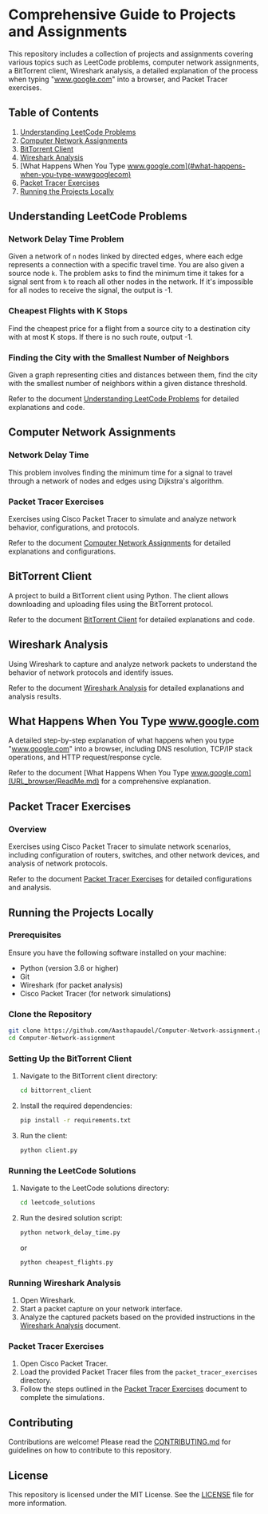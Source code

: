 
# Comprehensive Guide to Projects and Assignments

This repository includes a collection of projects and assignments covering various topics such as LeetCode problems, computer network assignments, a BitTorrent client, Wireshark analysis, a detailed explanation of the process when typing "www.google.com" into a browser, and Packet Tracer exercises.

## Table of Contents

1. [Understanding LeetCode Problems](#understanding-leetcode-problems)
2. [Computer Network Assignments](#computer-network-assignments)
3. [BitTorrent Client](#bittorrent-client)
4. [Wireshark Analysis](#wireshark-analysis)
5. [What Happens When You Type www.google.com](#what-happens-when-you-type-wwwgooglecom)
6. [Packet Tracer Exercises](#packet-tracer-exercises)
7. [Running the Projects Locally](#running-the-projects-locally)

## Understanding LeetCode Problems

### Network Delay Time Problem

Given a network of `n` nodes linked by directed edges, where each edge represents a connection with a specific travel time. You are also given a source node `k`. The problem asks to find the minimum time it takes for a signal sent from `k` to reach all other nodes in the network. If it's impossible for all nodes to receive the signal, the output is -1.

### Cheapest Flights with K Stops

Find the cheapest price for a flight from a source city to a destination city with at most K stops. If there is no such route, output -1.

### Finding the City with the Smallest Number of Neighbors

Given a graph representing cities and distances between them, find the city with the smallest number of neighbors within a given distance threshold.

Refer to the document [Understanding LeetCode Problems](Leetcode/readme.md) for detailed explanations and code.

## Computer Network Assignments

### Network Delay Time

This problem involves finding the minimum time for a signal to travel through a network of nodes and edges using Dijkstra's algorithm.

### Packet Tracer Exercises

Exercises using Cisco Packet Tracer to simulate and analyze network behavior, configurations, and protocols.

Refer to the document [Computer Network Assignments](Assignment_Details/ReadMe.md) for detailed explanations and configurations.

## BitTorrent Client

A project to build a BitTorrent client using Python. The client allows downloading and uploading files using the BitTorrent protocol.

Refer to the document [BitTorrent Client](Bittorrent_client/Readme) for detailed explanations and code.

## Wireshark Analysis

Using Wireshark to capture and analyze network packets to understand the behavior of network protocols and identify issues.

Refer to the document [Wireshark Analysis](wireshark/file-upload-app/readme.md) for detailed explanations and analysis results.

## What Happens When You Type www.google.com

A detailed step-by-step explanation of what happens when you type "www.google.com" into a browser, including DNS resolution, TCP/IP stack operations, and HTTP request/response cycle.

Refer to the document [What Happens When You Type www.google.com](URL_browser/ReadMe.md) for a comprehensive explanation.

## Packet Tracer Exercises

### Overview

Exercises using Cisco Packet Tracer to simulate network scenarios, including configuration of routers, switches, and other network devices, and analysis of network protocols.

Refer to the document [Packet Tracer Exercises](docs/packet_tracer_exercises.md) for detailed configurations and analysis.

## Running the Projects Locally

### Prerequisites

Ensure you have the following software installed on your machine:
- Python (version 3.6 or higher)
- Git
- Wireshark (for packet analysis)
- Cisco Packet Tracer (for network simulations)

### Clone the Repository

```bash
git clone https://github.com/Aasthapaudel/Computer-Network-assignment.git
cd Computer-Network-assignment
```

### Setting Up the BitTorrent Client

1. Navigate to the BitTorrent client directory:
    ```bash
    cd bittorrent_client
    ```
2. Install the required dependencies:
    ```bash
    pip install -r requirements.txt
    ```
3. Run the client:
    ```bash
    python client.py
    ```

### Running the LeetCode Solutions

1. Navigate to the LeetCode solutions directory:
    ```bash
    cd leetcode_solutions
    ```
2. Run the desired solution script:
    ```bash
    python network_delay_time.py
    ```
    or
    ```bash
    python cheapest_flights.py
    ```

### Running Wireshark Analysis

1. Open Wireshark.
2. Start a packet capture on your network interface.
3. Analyze the captured packets based on the provided instructions in the [Wireshark Analysis](docs/wireshark_analysis.md) document.

### Packet Tracer Exercises

1. Open Cisco Packet Tracer.
2. Load the provided Packet Tracer files from the `packet_tracer_exercises` directory.
3. Follow the steps outlined in the [Packet Tracer Exercises](docs/packet_tracer_exercises.md) document to complete the simulations.

## Contributing

Contributions are welcome! Please read the [CONTRIBUTING.md](CONTRIBUTING.md) for guidelines on how to contribute to this repository.

## License

This repository is licensed under the MIT License. See the [LICENSE](LICENSE) file for more information.


